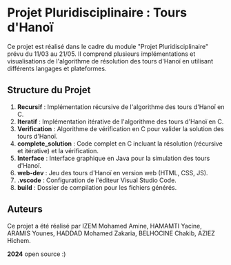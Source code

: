 # Projet Pluridisciplinaire : Tours d'Hanoï

Ce projet est réalisé dans le cadre du module "Projet Pluridisciplinaire" prévu du 11/03 au 21/05. Il comprend plusieurs implémentations et visualisations de l'algorithme de résolution des tours d'Hanoï en utilisant différents langages et plateformes. 

## Structure du Projet

1. **Recursif** : Implémentation récursive de l'algorithme des tours d'Hanoï en C.
2. **Iteratif** : Implémentation itérative de l'algorithme des tours d'Hanoï en C.
3. **Verification** : Algorithme de vérification en C pour valider la solution des tours d'Hanoï.
4. **complete_solution** : Code complet en C incluant la résolution (récursive et itérative) et la vérification.
5. **Interface** : Interface graphique en Java pour la simulation des tours d'Hanoï.
6. **web-dev** : Jeu des tours d'Hanoï en version web (HTML, CSS, JS).
7. **.vscode** : Configuration de l'éditeur Visual Studio Code.
8. **build** : Dossier de compilation pour les fichiers générés.

## Auteurs

Ce projet a été réalisé par IZEM Mohamed Amine, HAMAMTI Yacine, ARAMIS Younes, HADDAD Mohamed Zakaria, BELHOCINE Chakib, AZIEZ Hichem.

**2024** open source :)
